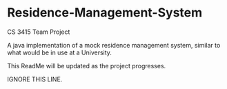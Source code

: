 # Residence-Management-System
CS 3415 Team Project

A java implementation of a mock residence management system, similar to what would be in use at a University.

This ReadMe will be updated as the project progresses.

IGNORE THIS LINE.

